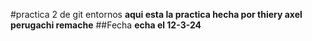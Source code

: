 #practica 2 de git entornos
**aqui esta la practica hecha por thiery axel perugachi remache**
##Fecha
__echa el 12-3-24__
